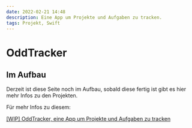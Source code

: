 ```yaml
---
date: 2022-02-21 14:48
description: Eine App um Projekte und Aufgaben zu tracken.
tags: Projekt, Swift
---
```

# OddTracker

## Im Aufbau
Derzeit ist diese Seite noch im Aufbau, sobald diese fertig ist gibt es hier mehr Infos zu den Projekten.

Für mehr Infos zu diesem:

[[WIP] OddTracker, eine App um Projekte und Aufgaben zu tracken](https://github.com/OddMagnet/OddTracker)
